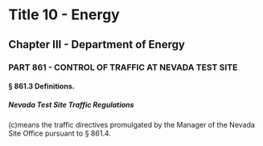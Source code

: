 
# Title 10 - Energy
## Chapter III - Department of Energy
### PART 861 - CONTROL OF TRAFFIC AT NEVADA TEST SITE
#### § 861.3 Definitions.
##### Nevada Test Site Traffic Regulations

(c)means the traffic directives promulgated by the Manager of the Nevada Site Office pursuant to § 861.4.
